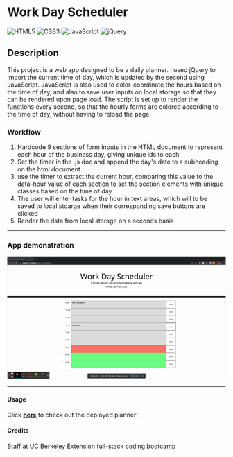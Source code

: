 # Work Day Scheduler

![HTML5](https://img.shields.io/badge/html5-%23E34F26.svg?style=for-the-badge&logo=html5&logoColor=white)
![CSS3](https://img.shields.io/badge/css3-%231572B6.svg?style=for-the-badge&logo=css3&logoColor=white)
![JavaScript](https://img.shields.io/badge/javascript-%23323330.svg?style=for-the-badge&logo=javascript&logoColor=%23F7DF1E)
![jQuery](https://img.shields.io/badge/jquery-%230769AD.svg?style=for-the-badge&logo=jquery&logoColor=white)

## Description

This project is a web app designed to be a daily planner. I used jQuery to import the current time of day, which is updated by the second using JavaScript. JavaScript is also used to color-coordinate the hours based on the time of day, and also to save user inputs on local storage so that they can be rendered upon page load. The script is set up to render the functions every second, so that the hourly forms are colored according to the time of day, without having to reload the page.

### Workflow

1. Hardcode 9 sections of form inputs in the HTML document to represent each hour of the business day, giving unique ids to each
2. Set the timer in the .js doc and append the day's date to a subheading on the html document
3. use the timer to extract the current hour, comparing this value to the data-hour value of each section to set the section elements with unique classes based on the time of day
4. The user will enter tasks for the hour in text areas, which will to be saved to local stoarge when their corresponding save buttons are clicked
5. Render the data from local storage on a seconds basis

---

### App demonstration
![gif demonstration of the app](./assets/images/work-day-scheduler-readme-gif.gif)

---

#### Usage

Click <a href="https://jkwalsh127.github.io/work-day-scheduler/" target="_blank">**here**</a> to check out the deployed planner!


#### Credits

Staff at UC Berkeley Extension full-stack coding bootcamp

